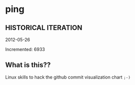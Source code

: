 # ping

## HISTORICAL ITERATION
2012-05-26

Incremented: 6933

## What is this?? 
Linux skills to hack the github commit visualization chart `;-)`
